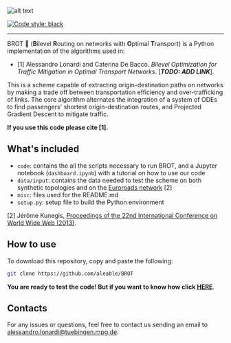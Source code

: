 ![alt text](https://github.com/aleable/BROT_develop/blob/main/misc/logo.svg)

[![Code style: black](https://img.shields.io/badge/code%20style-black-000000.svg)](https://github.com/psf/black)

___

BROT 🍞 (**B**ilevel **R**outing on networks with **O**ptimal **T**ransport) is a Python implementation of the algorithms used in:

- [1] Alessandro Lonardi and Caterina De Bacco. <i>Bilevel Optimization for Traffic Mitigation in Optimal Transport Networks</i>. [***TODO: ADD LINK***].

This is a scheme capable of extracting origin-destination paths on networks by making a trade off between transportation efficiency and over-trafficking of links. The core algorithm alternates the integration of a system of ODEs to find passengers' shortest origin-destination routes, and Projected Gradient Descent to mitigate traffic.

**If you use this code please cite [1].**

## What's included

- ```code```: contains the all the scripts necessary to run BROT, and a Jupyter notebook (```dashboard.ipynb```) with a tutorial on how to use our code
- ```data/input```: contains the data needed to test the scheme on both synthetic topologies and on the [Euroroads network](http://konect.cc/networks/subelj_euroroad/) [2]
- ```misc```: files used for the README.md
- ```setup.py```: setup file to build the Python environment

[2] Jérôme Kunegis, <a href="https://dl.acm.org/doi/abs/10.1145/2487788.2488173"> Proceedings of the 22nd International Conference on World Wide Web (2013)</a>.<br/>

## How to use

To download this repository, copy and paste the following:

```bash
git clone https://github.com/aleable/BROT
```

**You are ready to test the code! But if you want to know how click [HERE](https://github.com/aleable/BROT/tree/main/code)**.

## Contacts

For any issues or questions, feel free to contact us sending an email to <a href="alessandro.lonardi@tuebingen.mpg.de">alessandro.lonardi@tuebingen.mpg.de</a>.
